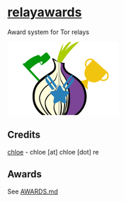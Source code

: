 # [relayawards](https://relayawards.com)

Award system for Tor relays

![logo](images/static/relayawards_logo.png)


## Credits

[chloe](https://keybase.io/dotchloe) - chloe [at] chloe [dot] re

## Awards

See [AWARDS.md](AWARDS.md)

